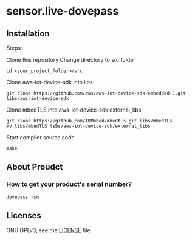 # sensor.live-dovepass

## Installation

Steps:

Clone this repository
Change directory to src folder
```
cd <your_project_folder>/src
```
Clone aws-iot-device-sdk into libs
```
git clone https://github.com/aws/aws-iot-device-sdk-embedded-C.git libs/aws-iot-device-sdk
```
Clone mbedTLS into aws-iot-device-sdk external_libs
```
git clone https://github.com/ARMmbed/mbedtls.git libs/mbedTLS
mv libs/mbedTLS libs/aws-iot-device-sdk/external_libs
```
Start complier source code
```
make
```

## About Proudct
### How to get your product's serial number?
```
dovepass -sn
```

## Licenses

GNU GPLv3, see the [LICENSE](./LICENSE) file.
